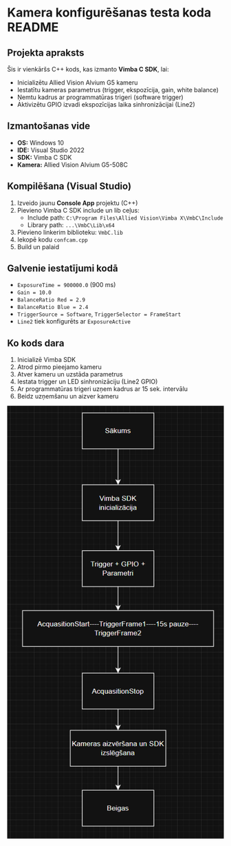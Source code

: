 # Kamera konfigurēšanas testa koda README

## Projekta apraksts
Šis ir vienkāršs C++ kods, kas izmanto **Vimba C SDK**, lai:
- Inicializētu Allied Vision Alvium G5 kameru
- Iestatītu kameras parametrus (trigger, ekspozīcija, gain, white balance)
- Ņemtu kadrus ar programmatūras trigeri (software trigger)
- Aktivizētu GPIO izvadi ekspozīcijas laika sinhronizācijai (Line2)

## Izmantošanas vide
- **OS:** Windows 10
- **IDE:** Visual Studio 2022
- **SDK:** Vimba C SDK
- **Kamera:** Allied Vision Alvium G5-508C

## Kompilēšana (Visual Studio)
1. Izveido jaunu **Console App** projektu (C++)
2. Pievieno Vimba C SDK include un lib ceļus:
   - Include path: `C:\Program Files\Allied Vision\Vimba X\VmbC\Include`
   - Library path: `...\VmbC\Lib\x64`
3. Pievieno linkerim biblioteku: `VmbC.lib`
4. Iekopē kodu `confcam.cpp`
5. Build un palaid

## Galvenie iestatījumi kodā
- `ExposureTime = 900000.0` (900 ms)
- `Gain = 10.0`
- `BalanceRatio Red = 2.9`
- `BalanceRatio Blue = 2.4`
- `TriggerSource = Software`, `TriggerSelector = FrameStart`
- `Line2` tiek konfigurēts ar `ExposureActive`

## Ko kods dara
1. Inicializē Vimba SDK
2. Atrod pirmo pieejamo kameru
3. Atver kameru un uzstāda parametrus
4. Iestata trigger un LED sinhronizāciju (Line2 GPIO)
5. Ar programmatūras trigeri uzņem kadrus ar 15 sek. intervālu
6. Beidz uzņemšanu un aizver kameru

![Blokshēma](Ekrānuzņēmums%202025-05-23%20061521.png)

